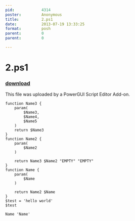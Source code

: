 ```yaml
---
pid:            4314
poster:         Anonymous
title:          2.ps1
date:           2013-07-19 13:33:25
format:         posh
parent:         0
parent:         0

---
```


# 2.ps1

### [download](4314.ps1)

This file was uploaded by a PowerGUI Script Editor Add-on.

```posh
function Name3 {
	param(
		$Name3,
		$Name4,
		$Name5
	)
	return $Name3	
}
function Name2 {
	param(
		$Name2
	)

	return Name3 $Name2 "EMPTY" "EMPTY"
}
function Name {
	param(
		$Name
	)

	return Name2 $Name
}
$test = 'hello world'
$test

Name 'Name'




```
